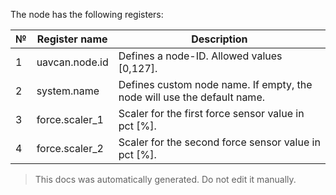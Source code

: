 The node has the following registers:

| №  | Register name           | Description |
| -- | ----------------------- | ----------- |
|  1 | uavcan.node.id          | Defines a node-ID. Allowed values [0,127]. |
|  2 | system.name             | Defines custom node name. If empty, the node will use the default name. |
|  3 | force.scaler_1          | Scaler for the first force sensor value in pct [%]. |
|  4 | force.scaler_2          | Scaler for the second force sensor value in pct [%]. |

> This docs was automatically generated. Do not edit it manually.


